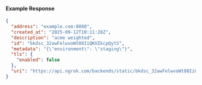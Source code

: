 <!-- Code generated for API Clients. DO NOT EDIT. -->

#### Example Response

```json
{
  "address": "example.com:8080",
  "created_at": "2025-09-12T10:11:28Z",
  "description": "acme weighted",
  "id": "bkdsc_32awFelwvoWt88IiQKUIkcpQytS",
  "metadata": "{\"environment\": \"staging\"}",
  "tls": {
    "enabled": false
  },
  "uri": "https://api.ngrok.com/backends/static/bkdsc_32awFelwvoWt88IiQKUIkcpQytS"
}
```
